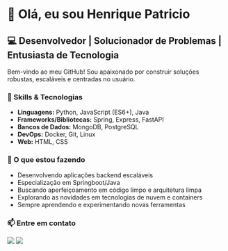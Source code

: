 # 👋 Olá, eu sou Henrique Patricio

## 💻 Desenvolvedor | Solucionador de Problemas | Entusiasta de Tecnologia

Bem-vindo ao meu GitHub! Sou apaixonado por construir soluções robustas, escaláveis e centradas no usuário.

### 🚀 Skills & Tecnologias
- **Linguagens:** Python, JavaScript (ES6+), Java
- **Frameworks/Bibliotecas:** Spring, Express, FastAPI
- **Bancos de Dados:** MongoDB, PostgreSQL
- **DevOps:** Docker, Git, Linux
- **Web:** HTML, CSS

### 🌱 O que estou fazendo
- Desenvolvendo aplicações backend escaláveis
- Especialização em Springboot/Java
- Buscando aperfeiçoamento em código limpo e arquitetura limpa
- Explorando as novidades em tecnologias de nuvem e containers
- Sempre aprendendo e experimentando novas ferramentas

### 📫 Entre em contato
<div> 
  <a href="https://instagram.com/vlghppp" target="_blank"><img src="https://img.shields.io/badge/-Instagram-%23E4405F?style=for-the-badge&logo=instagram&logoColor=white" target="_blank"></a>
  <a href="https://www.linkedin.com/in/ohenriquepatricio/" target="_blank"><img src="https://img.shields.io/badge/-LinkedIn-%230077B5?style=for-the-badge&logo=linkedin&logoColor=white" target="_blank"></a> 
</div>

